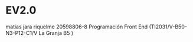 # EV2.0
matias jara riquelme  20598806-8 Programación Front End (TI2031/V-B50-N3-P12-C1/V La Granja B5 )
